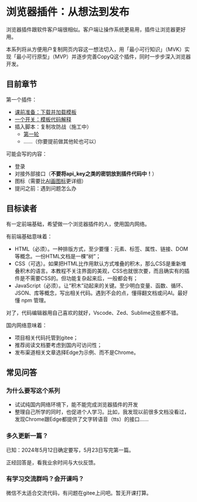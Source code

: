 # 浏览器插件：从想法到发布

浏览器插件跟软件客户端很相似。客户端让操作系统更易用，插件让浏览器更好用。

本系列将从方便用户复制网页内容这一想法切入，用「最小可行知识」（MVK）实现「最小可行原型」（MVP）并逐步完善CopyQ这个插件，同时一步步深入浏览器开发。

## 目前章节

第一个插件：

- [课前准备：下载并加载模板](./copy/environment)
- [一个开关：模板代码解释](./copy/template)
- 插入脚本：复制攻防战（施工中）
  - [第一轮](./copy/version1)
  - ……（你要提前做其他轮也可以）

可能会写的内容：

- 登录
- 对接外部接口（**不要将api_key之类的密钥放到插件代码中！**）
- 图标（需要比[AI画图标](/AI/use/svg/index.md)更详细）
- 提问之前：遇到问题怎么办

## 目标读者

有一定前端基础，希望做一个浏览器插件的人，使用国内网络。

有前端基础意味着：

- HTML（必须）。一种排版方式，至少要懂：元素、标签、属性、链接、DOM等概念。一份HTML文档是一棵“树”；
- CSS（可选）。如果把HTML比作用默认方式堆叠的积木，那么CSS是重新堆叠积木的语言。本教程不关注界面的美观，CSS也就很次要，而且确实有的插件是不需要CSS的。但功能复杂起来后，一般都会有；
- JavaScript（必须）。让“积木”动起来的关键。至少明白变量、函数、循环、JSON、库等概念，写出相关代码。遇到不会的点，懂得翻文档或问AI。最好懂 npm 管理。

对了，代码编辑器用自己喜欢的就好，Vscode、Zed、Sublime这些都不错。

国内网络意味着：

- 项目相关代码托管到gitee；
- 推荐阅读文档要考虑到国内可访问性；
- 发布渠道相关文章选择Edge为示例、而不是Chrome。

## 常见问答

### 为什么要写这个系列

- 试试纯国内网络环境下，能不能完成浏览器插件的开发
- 整理自己所学的同时，也促进个人学习。比如，我发现以前很多文档没看过，发现Chrome跟Edge都提供了文字转语音（tts）的接口……

### 多久更新一篇？

已知：2024年5月12日确定要写，5月23日写完第一篇。

正经回答是，看我业余时间与大伙反馈。

### 有学习交流群吗？会开课吗？

微信不太适合交流代码，有问题在gitee上问吧。暂无开课打算。
